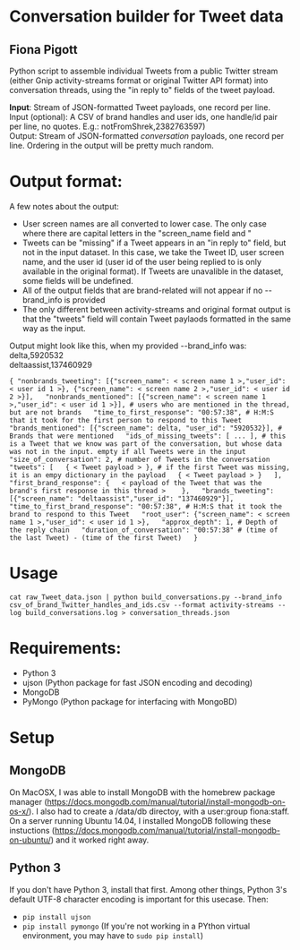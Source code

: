 # Conversation builder for Tweet data
## Fiona Pigott

Python script to assemble individual Tweets from a public Twitter stream (either Gnip activity-streams format or original Twitter API format) into conversation threads, using the "in reply to" fields of the tweet payload.

**Input**: Stream of JSON-formatted Tweet payloads, one record per line.  
Input (optional): A CSV of brand handles and user ids, one handle/id pair per line, no quotes. E.g.: notFromShrek,2382763597)   
Output: Stream of JSON-formatted *conversation* payloads, one record per line. Ordering in the output will be pretty much random.  

# Output format:

A few notes about the output:
* User screen names are all converted to lower case. The only case where there are capital letters in the "screen_name field and "
* Tweets can be "missing" if a Tweet appears in an "in reply to" field, but not in the input dataset. In this case, we take the Tweet ID, user screen name, and the user id (user id of the user being replied to is only available in the original format). If Tweets are unavalible in the dataset, some fields will be undefined.
* All of the output fields that are brand-related will not appear if no --brand_info is provided
* The only different between activity-streams and original format output is that the "tweets" field will contain Tweet paylaods formatted in the same way as the input.

Output might look like this, when my provided --brand_info was:  
delta,5920532  
deltaassist,137460929  

`
{
  "nonbrands_tweeting": [{"screen_name": < screen name 1 >,"user_id": < user id 1 >}, {"screen_name": < screen name 2 >,"user_id": < user id 2 >}],  
  "nonbrands_mentioned": [{"screen_name": < screen name 1 >,"user_id": < user id 1 >}], # users who are mentioned in the thread, but are not brands  
  "time_to_first_response": "00:57:38", # H:M:S that it took for the first person to respond to this Tweet   
  "brands_mentioned": [{"screen_name": delta, "user_id": "5920532}], # Brands that were mentioned  
  "ids_of_missing_tweets": [ ... ], # this is a Tweet that we know was part of the conversation, but whose data was not in the input. empty if all Tweets were in the input  
  "size_of_conversation": 2, # number of Tweets in the conversation  
  "tweets": [  
    { < Tweet payload > }, # if the first Tweet was missing, it is an empy dictionary in the payload  
    { < Tweet payload > }  
  ],  
  "first_brand_response": {  
   < payload of the Tweet that was the brand's first response in this thread >   
  },  
  "brands_tweeting": [{"screen_name": "deltaassist","user_id": "137460929"}],  
  "time_to_first_brand_response": "00:57:38", # H:M:S that it took the brand to respond to this Tweet  
  "root_user": {"screen_name": < screen name 1 >,"user_id": < user id 1 >},  
  "approx_depth": 1, # Depth of the reply chain  
  "duration_of_conversation": "00:57:38" # (time of the last Tweet) - (time of the first Tweet)  
}
`

# Usage
`
cat raw_Tweet_data.json | python build_conversations.py --brand_info csv_of_brand_Twitter_handles_and_ids.csv --format activity-streams --log build_conversations.log > conversation_threads.json 
`

# Requirements:

* Python 3
* ujson (Python package for fast JSON encoding and decoding)
* MongoDB
* PyMongo (Python package for interfacing with MongoBD)

# Setup

## MongoDB
On MacOSX, I was able to install MongoDB with the homebrew package manager (https://docs.mongodb.com/manual/tutorial/install-mongodb-on-os-x/). I also had to create a /data/db directoy, with a user:group fiona:staff.
On a server running Ubuntu 14.04, I installed MongoDB following these instuctions (https://docs.mongodb.com/manual/tutorial/install-mongodb-on-ubuntu/) and it worked right away.

## Python 3
If you don't have Python 3, install that first. Among other things, Python 3's default UTF-8 character encoding is important for this usecase.
Then:
* `pip install ujson`
* `pip install pymongo`
(If you're not working in a PYthon virtual environment, you may have to `sudo pip install`)

